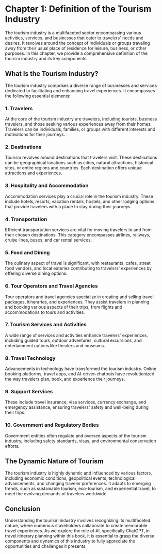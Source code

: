 Chapter 1: Definition of the Tourism Industry
=============================================

The tourism industry is a multifaceted sector encompassing various activities, services, and businesses that cater to travelers' needs and desires. It revolves around the concept of individuals or groups traveling away from their usual place of residence for leisure, business, or other purposes. In this chapter, we provide a comprehensive definition of the tourism industry and its key components.

**What Is the Tourism Industry?**
---------------------------------

The tourism industry comprises a diverse range of businesses and services dedicated to facilitating and enhancing travel experiences. It encompasses the following essential elements:

### 1. **Travelers**

At the core of the tourism industry are travelers, including tourists, business travelers, and those seeking various experiences away from their homes. Travelers can be individuals, families, or groups with different interests and motivations for their journeys.

### 2. **Destinations**

Tourism revolves around destinations that travelers visit. These destinations can be geographical locations such as cities, natural attractions, historical sites, or entire regions and countries. Each destination offers unique attractions and experiences.

### 3. **Hospitality and Accommodation**

Accommodation services play a crucial role in the tourism industry. These include hotels, resorts, vacation rentals, hostels, and other lodging options that provide travelers with a place to stay during their journeys.

### 4. **Transportation**

Efficient transportation services are vital for moving travelers to and from their chosen destinations. This category encompasses airlines, railways, cruise lines, buses, and car rental services.

### 5. **Food and Dining**

The culinary aspect of travel is significant, with restaurants, cafes, street food vendors, and local eateries contributing to travelers' experiences by offering diverse dining options.

### 6. **Tour Operators and Travel Agencies**

Tour operators and travel agencies specialize in creating and selling travel packages, itineraries, and experiences. They assist travelers in planning and booking various aspects of their trips, from flights and accommodations to tours and activities.

### 7. **Tourism Services and Activities**

A wide range of services and activities enhance travelers' experiences, including guided tours, outdoor adventures, cultural excursions, and entertainment options like theaters and museums.

### 8. **Travel Technology**

Advancements in technology have transformed the tourism industry. Online booking platforms, travel apps, and AI-driven chatbots have revolutionized the way travelers plan, book, and experience their journeys.

### 9. **Support Services**

These include travel insurance, visa services, currency exchange, and emergency assistance, ensuring travelers' safety and well-being during their trips.

### 10. **Government and Regulatory Bodies**

Government entities often regulate and oversee aspects of the tourism industry, including safety standards, visas, and environmental conservation efforts.

**The Dynamic Nature of Tourism**
---------------------------------

The tourism industry is highly dynamic and influenced by various factors, including economic conditions, geopolitical events, technological advancements, and changing traveler preferences. It adapts to emerging trends, such as sustainable tourism, eco-tourism, and experiential travel, to meet the evolving demands of travelers worldwide.

**Conclusion**
--------------

Understanding the tourism industry involves recognizing its multifaceted nature, where numerous stakeholders collaborate to create memorable travel experiences. As we explore the role of AI, specifically ChatGPT, in travel itinerary planning within this book, it is essential to grasp the diverse components and dynamics of this industry to fully appreciate the opportunities and challenges it presents.
